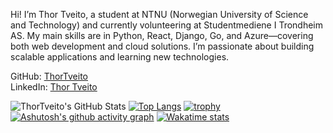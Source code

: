Hi!
I’m Thor Tveito, a student at NTNU (Norwegian University of Science and Technology) and currently volunteering at Studentmediene I Trondheim AS. My main skills are in Python, React, Django, Go, and Azure—covering both web development and cloud solutions. I’m passionate about building scalable applications and learning new technologies.

GitHub: [ThorTveito](https://github.com/ThorTveito)  
LinkedIn: [Thor Tveito](https://www.linkedin.com/in/thor-tveito-114969274/) 

![ThorTveito's GitHub Stats](https://github-readme-stats.vercel.app/api?username=ThorTveito&show_icons=true&theme=default)
[![Top Langs](https://github-readme-stats.vercel.app/api/top-langs/?username=ThorTveito&layout=compact)](https://github.com/ThorTveito?tab=repositories)
[![trophy](https://github-profile-trophy.vercel.app/?username=ThorTveito)](https://github.com/ryo-ma/github-profile-trophy)
[![Ashutosh's github activity graph](https://github-readme-activity-graph.vercel.app/graph?username=ThorTveito&theme=github-compact)](https://github.com/ashutosh00710/github-readme-activity-graph)
[![Wakatime stats](https://github-readme-stats.vercel.app/api/wakatime?username=<your_wakatime_username>)](https://github.com/anuraghazra/github-readme-stats)
